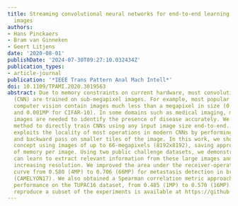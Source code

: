 ```yaml
---
title: Streaming convolutional neural networks for end-to-end learning with multi-megapixel
  images
authors:
- Hans Pinckaers
- Bram van Ginneken
- Geert Litjens
date: '2020-08-01'
publishDate: '2024-07-30T09:27:10.032434Z'
publication_types:
- article-journal
publication: '*IEEE Trans Pattern Anal Mach Intell*'
doi: 10.1109/TPAMI.2020.3019563
abstract: Due to memory constraints on current hardware, most convolution neural networks
  (CNN) are trained on sub-megapixel images. For example, most popular datasets in
  computer vision contain images much less than a megapixel in size (0.09MP for ImageNet
  and 0.001MP for CIFAR-10). In some domains such as medical imaging, multi-megapixel
  images are needed to identify the presence of disease accurately. We propose a novel
  method to directly train CNNs using any input image size end-to-end. This method
  exploits the locality of most operations in modern CNNs by performing the forward
  and backward pass on smaller tiles of the image. In this work, we show a proof of
  concept using images of up to 66-megapixels (8192x8192), saving approximately 50GB
  of memory per image. Using two public challenge datasets, we demonstrate that CNNs
  can learn to extract relevant information from these large images and benefit from
  increasing resolution. We improved the area under the receiver-operating characteristic
  curve from 0.580 (4MP) to 0.706 (66MP) for metastasis detection in breast cancer
  (CAMELYON17). We also obtained a Spearman correlation metric approaching state-of-the-art
  performance on the TUPAC16 dataset, from 0.485 (1MP) to 0.570 (16MP). The code to
  reproduce a subset of the experiments is available at https://github.com/DIAGNijmegen/StreamingCNN.
---
```

